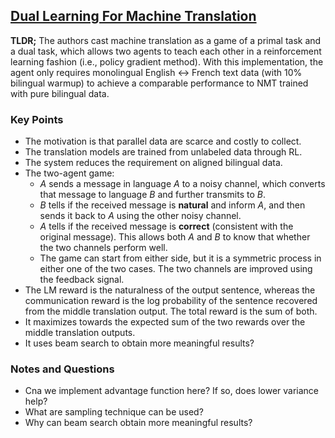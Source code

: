 ## [Dual Learning For Machine Translation](https://papers.nips.cc/paper/2016/hash/5b69b9cb83065d403869739ae7f0995e-Abstract.html)

**TLDR;** The authors cast machine translation as a game of a primal task and a dual task, which allows two agents to teach each other in a reinforcement learning fashion (i.e., policy gradient method). With this implementation, the agent only requires monolingual English <-> French text data (with 10% bilingual warmup) to achieve a comparable performance to NMT trained with pure bilingual data.

### Key Points

- The motivation is that parallel data are scarce and costly to collect.
- The translation models are trained from unlabeled data through RL.
- The system reduces the requirement on aligned bilingual data.
- The two-agent game:
    - *A* sends a message in language *A* to a noisy channel, which converts that message to language *B* and further transmits to *B*.
    - *B* tells if the received message is **natural** and inform *A*, and then sends it back to *A* using the other noisy channel.
    - *A* tells if the received message is **correct** (consistent with the original message). This allows both *A* and *B* to know that whether the two channels perform well.
    - The game can start from either side, but it is a symmetric process in either one of the two cases. The two channels are improved using the feedback signal.
- The LM reward is the naturalness of the output sentence, whereas the communication reward is the log probability of the sentence recovered from the middle translation output. The total reward is the sum of both.
- It maximizes towards the expected sum of the two rewards over the middle translation outputs.
- It uses beam search to obtain more meaningful results?

### Notes and Questions

- Cna we implement advantage function here? If so, does lower variance help?
- What are sampling technique can be used?
- Why can beam search obtain more meaningful results?